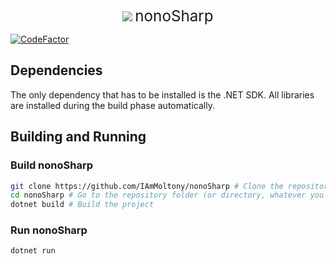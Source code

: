 <p align="center">
    <img src="https://github.com/IAmMoltony/nonoSharp/raw/main/Icon.bmp">
    <big><big><big>nonoSharp</big></big></big>
</p>

[![CodeFactor](https://www.codefactor.io/repository/github/iammoltony/nonosharp/badge)](https://www.codefactor.io/repository/github/iammoltony/nonosharp)

## Dependencies

The only dependency that has to be installed is the .NET SDK. All libraries are installed during the build phase automatically.

## Building and Running

### Build nonoSharp

```bash
git clone https://github.com/IAmMoltony/nonoSharp # Clone the repository
cd nonoSharp # Go to the repository folder (or directory, whatever you want to call it)
dotnet build # Build the project
```

### Run nonoSharp

```bash
dotnet run
```


